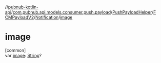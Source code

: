 //[pubnub-kotlin-api](../../../../../index.md)/[com.pubnub.api.models.consumer.push.payload](../../../index.md)/[PushPayloadHelper](../../index.md)/[FCMPayloadV2](../index.md)/[Notification](index.md)/[image](image.md)

# image

[common]\
var [image](image.md): [String](https://kotlinlang.org/api/latest/jvm/stdlib/kotlin/-string/index.html)?
